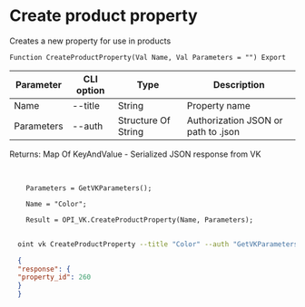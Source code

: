 ﻿---
sidebar_position: 2
---

# Create product property
 Creates a new property for use in products



`Function CreateProductProperty(Val Name, Val Parameters = "") Export`

  | Parameter | CLI option | Type | Description |
  |-|-|-|-|
  | Name | --title | String | Property name |
  | Parameters | --auth | Structure Of String | Authorization JSON or path to .json |

  
  Returns:  Map Of KeyAndValue - Serialized JSON response from VK

<br/>




```bsl title="Code example"
    Parameters = GetVKParameters();

    Name = "Color";

    Result = OPI_VK.CreateProductProperty(Name, Parameters);
```



```sh title="CLI command example"
    
  oint vk CreateProductProperty --title "Color" --auth "GetVKParameters()"

```

```json title="Result"
  {
  "response": {
  "property_id": 260
  }
  }

```
